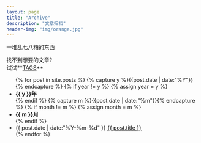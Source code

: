 ```yaml
---
layout: page
title: "Archive"
description: "文章归档"
header-img: "img/orange.jpg"
---
```


一堆乱七八糟的东西

找不到想要的文章?  
试试**[TAGS](/tags/)**  

<ul class="listing">
{% for post in site.posts %}
  {% capture y %}{{post.date | date:"%Y"}}{% endcapture %}
  {% if year != y %}
    {% assign year = y %}
    <li class="listing-seperator"><strong>{{ y }}年</strong></li>
  {% endif %}
  {% capture m %}{{post.date | date:"%m"}}{% endcapture %}
  {% if month != m %}
    {% assign month = m %}
    <li class="listing-seperator"><strong>{{ m }}月</strong></li>
  {% endif %}
  <li class="listing-item">
    <time datetime="{{ post.date | date:"%Y-%m-%d" }}">{{ post.date | date:"%Y-%m-%d" }}</time>
    <a href="{{ post.url }}" title="{{ post.title }}"><font color='black'>{{ post.title }}</font></a>
  </li>
{% endfor %}
</ul>
